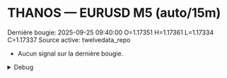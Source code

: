 # THANOS — EURUSD M5 (auto/15m)
Dernière bougie: 2025-09-25 09:40:00  O=1.17351  H=1.17361  L=1.17334  C=1.17337
Source active: twelvedata_repo

- Aucun signal sur la dernière bougie.

<details><summary>Debug</summary>

- TD_API_KEY manquant.

</details>